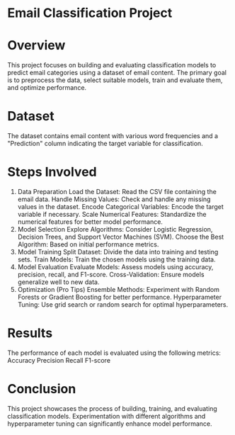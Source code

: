 # Email Classification Project

# Overview
This project focuses on building and evaluating classification models to predict email categories using a dataset of email content. The primary goal is to preprocess the data, select suitable models, train and evaluate them, and optimize performance.

# Dataset
The dataset contains email content with various word frequencies and a "Prediction" column indicating the target variable for classification.

# Steps Involved
1. Data Preparation
Load the Dataset: Read the CSV file containing the email data.
Handle Missing Values: Check and handle any missing values in the dataset.
Encode Categorical Variables: Encode the target variable if necessary.
Scale Numerical Features: Standardize the numerical features for better model performance.
2. Model Selection
Explore Algorithms: Consider Logistic Regression, Decision Trees, and Support Vector Machines (SVM).
Choose the Best Algorithm: Based on initial performance metrics.
3. Model Training
Split Dataset: Divide the data into training and testing sets.
Train Models: Train the chosen models using the training data.
4. Model Evaluation
Evaluate Models: Assess models using accuracy, precision, recall, and F1-score.
Cross-Validation: Ensure models generalize well to new data.
5. Optimization (Pro Tips)
Ensemble Methods: Experiment with Random Forests or Gradient Boosting for better performance.
Hyperparameter Tuning: Use grid search or random search for optimal hyperparameters.

# Results
The performance of each model is evaluated using the following metrics:
Accuracy
Precision
Recall
F1-score

# Conclusion
This project showcases the process of building, training, and evaluating classification models. Experimentation with different algorithms and hyperparameter tuning can significantly enhance model performance.
